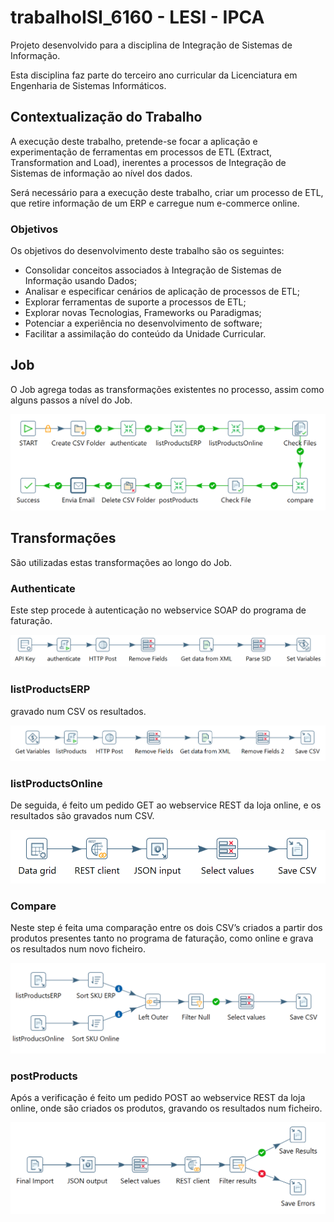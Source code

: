 # trabalhoISI_6160 - LESI - IPCA

Projeto desenvolvido para a disciplina de Integração de Sistemas de Informação.

Esta disciplina faz parte do terceiro ano curricular da Licenciatura em Engenharia de Sistemas Informáticos.

## Contextualização do Trabalho

A execução deste trabalho, pretende-se focar a aplicação e experimentação de ferramentas em processos de ETL (Extract, Transformation and Load), inerentes a processos de Integração de Sistemas de informação ao nível dos dados.

Será necessário para a execução deste trabalho, criar um processo de ETL, que retire informação de um ERP e carregue num e-commerce online.

### Objetivos

Os objetivos do desenvolvimento deste trabalho são os seguintes:

- Consolidar conceitos associados à Integração de Sistemas de Informação usando Dados;
- Analisar e especificar cenários de aplicação de processos de ETL;
- Explorar ferramentas de suporte a processos de ETL;
- Explorar novas Tecnologias, Frameworks ou Paradigmas;
- Potenciar a experiência no desenvolvimento de software;
- Facilitar a assimilação do conteúdo da Unidade Curricular.

## Job

O Job agrega todas as transformações existentes no processo, assim como alguns passos a nível do Job.

![job](.github/job.png)

## Transformações

São utilizadas estas transformações ao longo do Job.

### Authenticate

Este step procede à autenticação no webservice SOAP do programa de faturação.

![authenticate](.github/authenticate.png)

### listProductsERP

gravado num CSV os resultados.

![listProductsERP](.github/listProductsERP.png)

### listProductsOnline

De seguida, é feito um pedido GET ao webservice REST da loja online, e os resultados são gravados num CSV.

![listProductsOnline](.github/listProductsOnline.png)

### Compare

Neste step é feita uma comparação entre os dois CSV’s criados a partir dos produtos presentes tanto no programa de faturação, como online e grava os resultados num novo ficheiro.

![compare](.github/compare.png)

### postProducts

Após a verificação é feito um pedido POST ao webservice REST da loja online, onde são criados os produtos, gravando os resultados num ficheiro.

![postProducts](.github/postProducts.png)
